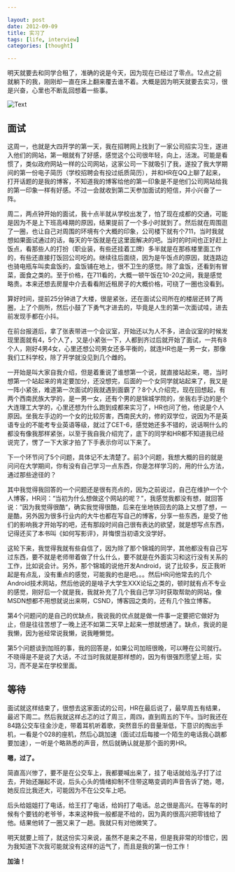 ```yaml
---

layout: post
date: 2012-09-09
title: 实习了
tags: [life, interview]
categories: [thought]

---
```


明天就要去和同学合租了，准确的说是今天，因为现在已经过了零点。12点之前就躺下的我，刚刚却一直在床上翻来覆去谁不着。大概是因为明天就要去实习，很是兴奋，心里也不断乱回想着一些事。

![Text](https://dl.dropboxusercontent.com/u/24683331/blog_img/2012-09-09-start-internship/get_internship.jpg)

<!-- more -->

## 面试
这周一，也就是大四开学的第一天，我在招聘网上找到了一家公司招实习生，遂进入他们的网站，第一眼就有了好感，感觉这个公司很年轻，向上，活泼。可能是看惯了，类似政府网站一样的公司网站，这家公司一下就吸引了我，遂投了我大学期间的第一份电子简历（学校招聘会有投过纸质简历），并和HR在QQ上聊了起来，打开话题的是我的博客，不知道我的博客给他的第一印象是不是他们公司网站给我的第一印象一样有好感。不过一会就收到第二天参加面试的短信，并小兴奋了一阵。

周二，两点钟开始的面试，我十点半就从学校出发了，怕了现在成都的交通，可能是因为不是上下班高峰期的原因，结果提前了一个多小时就到了。然后就在周围逛了一圈，也让自己对周围的环境有个大概的印象，公司楼下就有个711，当时我就想如果面试通过的话，每天的午饭就是在这里面解决的吧。当时的时间也正好赶上饭点，看那些人的打扮（职业装，有些还挂着工牌）多半就是在那栋楼里面工作的，有些还直接打饭回公司吃的。继续往后面绕，因为是午饭点的原因，就连路边也骑电瓶车叫卖盒饭的，盒饭铺在地上，很不卫生的感觉。除了盒饭，还看到有冒菜，面食之类的。至于价格，在711看的，大概一顿午饭在10-20之间，我是感觉略贵。本来还想去房屋中介去看看附近租房子的大概价格，可绕了一圈也没看到。

算好时间，提前25分钟进了大楼，很是紧张，还在面试公司所在的楼层还转了两圈，上了个厕所，然后小鼓了下勇气才进去的，毕竟是人生的第一次面试哇，进去前发现手都在小抖。

在前台报道后，拿了张表带进一个会议室，开始还以为人不多，进会议室的时候发现里面就有4，5个人了，又是小紧张一下，人都到齐过后就开始了面试，一共有8个人，刚好4男4女，心里还想公司男女还多平衡的，就连HR也是一男一女，那像我们工科学校，除了开学就没见到几个雌的。

一开始是叫大家自我介绍，但是着重说了谁想第一个说，就直接站起来，嗯，当时想第一个站起来的肯定要加分，还没想完，后面的一个女同学就站起来了，我又是一阵小紧张，难道第一次面试的我就遇到面霸了？8个人介绍完，现在回想起，有两个西南民族大学的，是一男一女，还有个男的是锦城学院的，坐我右手边的是个大连理工大学的，心里还想为什么跑到成都来实习了，HR也问了他，他说是个人原因。坐我左手边的一个女的比较厉害，西南民大的，修的双学位，说因为不是英语专业的不能考专业英语等级，就过了CET-6，感觉她还多不错的，说话啊什么的都没有像我那样紧张，以至于我自我介绍完了，底下的同学和HR都不知道我已经说完了，愣了一下大家才拍了下手表示你可以下来了。

下一个环节问了5个问题，具体记不太清楚了。前3个问题，我想大概的目的就是问问在大学期间，你有没有自己学习一点东西，你是怎样学习的，用的什么方法，通过那些途径的？

其中我觉得我回答的一个问题还是很有亮点的，因为之前说过，自己在维护一个个人博客，HR问：“当初为什么想做这个网站的呢？”，我感觉我都没有想，就回答说：”因为我觉得很酷“，确实我觉得很酷，后来在坐地铁回去的路上又想了想，一是酷，另外因为很多行业内的大牛也都在写自己的博客，分享一些东西，是受了他们的影响我才开始写的吧，还有那段时间自己很有表达的欲望，就是想写点东西，记得还买了本书叫《如何写影评》，并悔恨当初语文没学好。

这轮下来，我觉得我就有些自信了，因为除了那个锦城的同学，其他都没有自己写过东西，要不就是老师带着做了什么什么，要不就是在外面实习和这行没有关系的工作，比如说会计。另外，那个锦城的说他开发Android，说了比较多，反正我听起是有点乱，没有重点的感觉，可能我的也是吧。。。然后HR问他常去的几个Android技术网站，然后他说的是啥子大学生XXX论坛之类的，顿时就有点不专业的感觉，刚好后一个就是我，我就补充了几个我自己学习时获取帮助的网站，像MSDN想都不用想就说出来啊，CSND，博客园之类的，还有几个独立博客。

第4个问题问的是自己的优缺点，我说我的优点就是做一件事一定要把它做好为止，但是往往苦想了一晚上还不如第二天早上起来一想就想通了。缺点，我说的是我懒，因为爸经常说我懒，说我睡懒觉。

第5个问题谈到加班的事，我的回答是，如果公司加班很晚，可以睡在公司就行。不晓得是不是说了大话，不过当时我就是那样想的，因为有很强烈愿望上班，实习，而不是呆在学校里面。 

## 等待
面试就这样结束了，很想去这家面试的公司，HR在最后说了，最早周五有结果，最迟下周二。然后我就这样忐忑的过了周三，周四，直到周五的下午。当时我还在84路公交车往金沙走，带着耳机听着歌，突然音乐的音量渐低，下意识的掏出手机，一看是个028的座机，然后心跳加速（面试过后每接一个陌生的电话我心跳都要加速），一听是个略熟悉的声音，然后就确认就是那个面的男HR。

**嗯，过了。**

简直高兴惨了，要不是在公交车上，我都要喊出来了，挂了电话就给泓子打了过去，开始还蹦起不说，后头心头的情绪抑制不住带这略变调的声音告诉了她，嗯，她反应比我还大，可能因为不在公交车上吧。

后头给姐姐打了电话，给王打了电话，给妈打了电话。总之很是高兴。在等车的时候有个要钱的老爷爷，本来这种我一般都是不给的，因为真的很高兴把零钱给了他。结果他转了一圈又来了一趟。我就只有对他微笑了。

明天就要上班了，就这份实习来说，虽然不是来之不易，但是我非常的珍惜它，因为我知道下次我可能就没有这样的运气了，而且是我的第一份工作！

**加油！** 